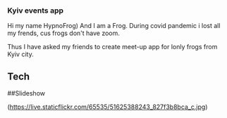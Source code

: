 ### Kyiv events app 

Hi my name HypnoFrog) And I am a Frog. During covid pandemic i lost all my frends, cus frogs don't have zoom.

Thus I have asked my friends to create meet-up app for lonly frogs from Kyiv city.
## Tech

##Slideshow

(https://live.staticflickr.com/65535/51625388243_827f3b8bca_c.jpg)

